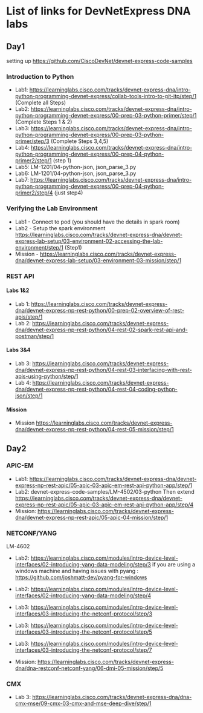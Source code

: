 # List of links for DevNetExpress DNA labs

## Day1

setting up
https://github.com/CiscoDevNet/devnet-express-code-samples

### Introduction to Python
- Lab1: https://learninglabs.cisco.com/tracks/devnet-express-dna/intro-python-programming-devnet-express/collab-tools-intro-to-git-itp/step/1 (Complete all Steps)
- Lab2: https://learninglabs.cisco.com/tracks/devnet-express-dna/intro-python-programming-devnet-express/00-prep-03-python-primer/step/1 (Complete Steps 1 & 2)
- Lab3: https://learninglabs.cisco.com/tracks/devnet-express-dna/intro-python-programming-devnet-express/00-prep-03-python-primer/step/3 (Complete Steps 3,4,5)
- Lab4: https://learninglabs.cisco.com/tracks/devnet-express-dna/intro-python-programming-devnet-express/00-prep-04-python-primer2/step/1 (step 1)
- Lab5: LM-1201/04-python-json, json_parse_3.py
- Lab6: LM-1201/04-python-json, json_parse_3.py
- Lab7: https://learninglabs.cisco.com/tracks/devnet-express-dna/intro-python-programming-devnet-express/00-prep-04-python-primer2/step/4 (just step4)

### Verifying the Lab Environment
- Lab1 - Connect to pod (you should have the details in spark room)
- Lab2 - Setup the spark environment https://learninglabs.cisco.com/tracks/devnet-express-dna/devnet-express-lab-setup/03-environment-02-accessing-the-lab-environment/step/1 (Step1)
- Mission - https://learninglabs.cisco.com/tracks/devnet-express-dna/devnet-express-lab-setup/03-environment-03-mission/step/1

### REST API
#### Labs 1&2
- Lab 1: https://learninglabs.cisco.com/tracks/devnet-express-dna/devnet-express-np-rest-python/00-prep-02-overview-of-rest-apis/step/1
- Lab 2: https://learninglabs.cisco.com/tracks/devnet-express-dna/devnet-express-np-rest-python/04-rest-02-spark-rest-api-and-postman/step/1

#### Labs 3&4
- Lab 3: https://learninglabs.cisco.com/tracks/devnet-express-dna/devnet-express-np-rest-python/04-rest-03-interfacing-with-rest-apis-using-python/step/1
- Lab 4: https://learninglabs.cisco.com/tracks/devnet-express-dna/devnet-express-np-rest-python/04-rest-04-coding-python-json/step/1
#### Mission
- Mission https://learninglabs.cisco.com/tracks/devnet-express-dna/devnet-express-np-rest-python/04-rest-05-mission/step/1

## Day2
### APIC-EM
- Lab1: https://learninglabs.cisco.com/tracks/devnet-express-dna/devnet-express-np-rest-apic/05-apic-03-apic-em-rest-api-python-app/step/1
- Lab2: devnet-express-code-samples/LM-4502/03-python  Then extend https://learninglabs.cisco.com/tracks/devnet-express-dna/devnet-express-np-rest-apic/05-apic-03-apic-em-rest-api-python-app/step/4
- Mission: https://learninglabs.cisco.com/tracks/devnet-express-dna/devnet-express-np-rest-apic/05-apic-04-mission/step/1

### NETCONF/YANG
LM-4602
- Lab2: https://learninglabs.cisco.com/modules/intro-device-level-interfaces/02-introducing-yang-data-modeling/step/3 
  if you are using a windows machine and having issues with pyang :  https://github.com/joshmatt-dev/pyang-for-windows

- Lab2: https://learninglabs.cisco.com/modules/intro-device-level-interfaces/02-introducing-yang-data-modeling/step/4 
- Lab3: https://learninglabs.cisco.com/modules/intro-device-level-interfaces/03-introducing-the-netconf-protocol/step/3 
- Lab3: https://learninglabs.cisco.com/modules/intro-device-level-interfaces/03-introducing-the-netconf-protocol/step/5 
- Lab3: https://learninglabs.cisco.com/modules/intro-device-level-interfaces/03-introducing-the-netconf-protocol/step/7 
- Mission: https://learninglabs.cisco.com/tracks/devnet-express-dna/dna-restconf-netconf-yang/06-dmi-05-mission/step/5

### CMX
- Lab 3: https://learninglabs.cisco.com/tracks/devnet-express-dna/dna-cmx-mse/09-cmx-03-cmx-and-mse-deep-dive/step/1

